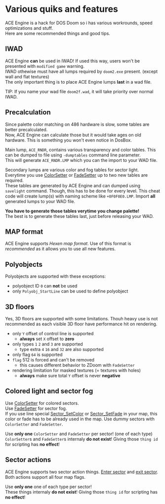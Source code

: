 # Various quiks and features

ACE Engine is a hack for DOS Doom so i has various workrounds, speed optimizations and stuff.  
Here are some recommended things and good tips.

## IWAD

ACE Engine **can** be used in IWAD! If used this way, users won't be presented with `modified game` warning.  
IWAD othewise must have all lumps required by `doom2.exe` present. (except wall and flat textures)  
The only important thing is to place ACE Engine lumps **last** in a wad file.

TIP: If you name your wad file `doom2f.wad`, it will take priority over normal IWAD.

## Precalculation

Since palette color matching on 486 hardware is slow, some tables are better precalculated.  
Now, ACE Engine can calculate those but it would take ages on old hardware. This is something you won't even notice in DosBox.

Main lump, `ACE_RNDR`, contains various transparency and color tables. This can be dumped to file using `-dumptables` command line parameter.  
This will generate `ACE_RNDR.LMP` which you can the import to your WAD file.

Secondary lumps are various color and fog tables for sector light.  
Everytime you use [ColorSetter](https://zdoom.org/wiki/Classes:ColorSetter) or [FadeSetter](https://zdoom.org/wiki/Classes:FadeSetter) up to two new tables are required.  
These tables are generated by ACE Engine and can dumped using `savelight` command. Though, this has to be done for every level.
This cheat code will create lump(s) with naming scheme like `+0F0F0E0.LMP`. Import **all** generated lumps to your WAD file.

**You have to generate those tables verytime you change palette!**  
The best is to generate these tables last, just before releasing your WAD.

## MAP format

ACE Engine supports *Hexen map format*. Use of this format is *recommended* as it allows you to use all new features.

## Polyobjects

Polyobjects are supported with these exceptions:

- polyobject ID `0` can **not** be used
- only `Polyobj_StartLine` can be used to define polyobject

## 3D floors

Yes, 3D floors are supported with some limitations. Thouh heavy use is not recommended as each visible 3D floor have performance hit on rendering.

- only `Y` offset of control line is supported
  - **always** set `X` offset to **zero**
- only types `1` `2` and `3` are supported
  - type extra `4` `16` and `32` are also supported
- only flag `64` is supported
- `flag` 512 is forced and can't be removed
  - this causes different behavior to ZDoom with `FadeSetter`
- rendering limitation for masked textures (= textures with holes)
  - **always** make sure total `Y` offset is never **negative**

## Colored light and sector fog

Use [ColorSetter](https://zdoom.org/wiki/Classes:ColorSetter) for colored sectors.  
Use [FadeSetter](https://zdoom.org/wiki/Classes:FadeSetter) for sector fog.  
If you use line special [Sector_SetColor](https://zdoom.org/wiki/Sector_SetColor) or [Sector_SetFade](https://zdoom.org/wiki/Sector_SetFade) in your map, this color or fade has to be already used in the map.  Use dummy sectors with `ColorSetter` and `FadeSetter`.

Use **only one** `ColorSetter` and `FadeSetter` per sector! (one of each type)  
`ColorSetter`s and `FadeSetter`s internaly **do not exist**! Giving those `thing id` for scripting has **no effect**!

## Sector actions

ACE Engine supports two sector action things. [Enter sector](https://zdoom.org/wiki/Classes:SecActEnter) and [exit sector](https://zdoom.org/wiki/Classes:SecActExit).  
Both actions support all four map flags.

Use **only one** one of each type per sector!  
These things internaly **do not exist**! Giving those `thing id` for scripting has **no effect**!

